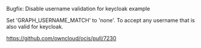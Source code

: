 Bugfix: Disable username validation for keycloak example

Set 'GRAPH_USERNAME_MATCH' to 'none'. To accept any username that is
also valid for keycloak.

https://github.com/owncloud/ocis/pull/7230
